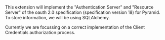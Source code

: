 This extension will implement the "Authentication Server" and "Resource Server" of the oauth 2.0 specification (specification version 18) for Pyramid. To store information, we will be using SQLAlchemy.

Currently we are focussing on a correct implementation of the Client Credentials authorization process.
